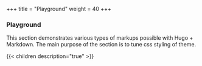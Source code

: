 +++
title = "Playground"
weight = 40
+++

### Playground

This section demonstrates various types of markups possible with Hugo + Markdown. The 
main purpose of the section is to tune css styling of theme.

{{< children description="true" >}}

